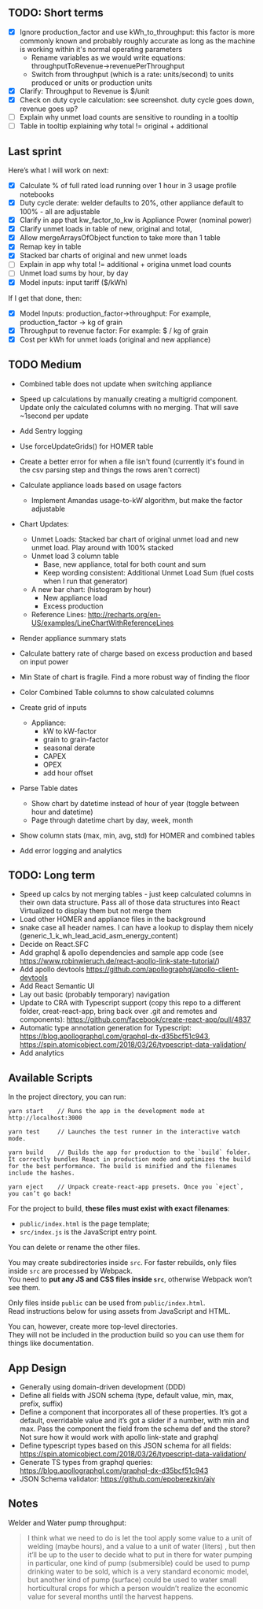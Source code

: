 ## TODO: Short terms
- [x] Ignore production_factor and use kWh_to_throughput: this factor is more commonly known and probably roughly accurate as long as the machine is working within it's normal operating parameters
    * Rename variables as we would write equations: throughputToRevenue->revenuePerThroughput
    * Switch from throughput (which is a rate: units/second) to units produced or units or production units
- [x] Clarify: Throughput to Revenue is $/unit
- [x] Check on duty cycle calculation: see screenshot. duty cycle goes down, revenue goes up?
- [ ] Explain why unmet load counts are sensitive to rounding in a tooltip
- [ ] Table in tooltip explaining why total != original + additional

## Last sprint
Here’s what I will work on next:
- [x] Calculate % of full rated load running over 1 hour in 3 usage profile notebooks
- [x] Duty cycle derate: welder defaults to 20%, other appliance default to 100% - all are adjustable
- [x] Clarify in app that kw_factor_to_kw is Appliance Power (nominal power)
- [x] Clarify unmet loads in table of new, original and total,
- [x] Allow mergeArraysOfObject function to take more than 1 table
- [x] Remap key in table
- [x] Stacked bar charts of original and new unmet loads
- [ ] Explain in app why total != additional + origina unmet load counts
- [ ] Unmet load sums by hour, by day
- [x] Model inputs: input tariff ($/kWh)

If I get that done, then:
- [x] Model Inputs: production_factor->throughput: For example, production_factor -> kg of grain
- [x] Throughput to revenue factor: For example: $ / kg of grain
- [x] Cost per kWh for unmet loads (original and new appliance)

## TODO Medium
- Combined table does not update when switching appliance
- Speed up calculations by manually creating a multigrid component. Update only the calculated columns with no merging. That will save ~1second per update
- Add Sentry logging
- Use forceUpdateGrids() for HOMER table
- Create a better error for when a file isn't found (currently it's found in the csv parsing step and things the rows aren't correct)
- Calculate appliance loads based on usage factors
    - Implement Amandas usage-to-kW algorithm, but make the factor adjustable

- Chart Updates:
    - Unmet Loads: Stacked bar chart of original unmet load and new unmet load. Play around with 100% stacked
    - Unmet load 3 column table
        - Base, new appliance, total for both count and sum
        - Keep wording consistent: Additional Unmet Load Sum (fuel costs when I run that generator)
    - A new bar chart: (histogram by hour)
        - New appliance load
        - Excess production
    - Reference Lines: http://recharts.org/en-US/examples/LineChartWithReferenceLines
- Render appliance summary stats

- Calculate battery rate of charge based on excess production and based on input power

- Min State of chart is fragile. Find a more robust way of finding the floor
- Color Combined Table columns to show calculated columns
- Create grid of inputs
  - Appliance:
    - kW to kW-factor
    - grain to grain-factor
    - seasonal derate
    - CAPEX
    - OPEX
    - add hour offset
- Parse Table dates
    - Show chart by datetime instead of hour of year (toggle between hour and datetime)
    - Page through datetime chart by day, week, month
- Show column stats (max, min, avg, std) for HOMER and combined tables
- Add error logging and analytics

## TODO: Long term
- Speed up calcs by not merging tables - just keep calculated columns in their own data structure. Pass all of those data structures into React Virtualized to display them but not merge them
- Load other HOMER and appliance files in the background
- snake case all header names. I can have a lookup to display them nicely (generic_1_k_wh_lead_acid_asm_energy_content)
- Decide on React.SFC
- Add graphql & apollo dependencies and sample app code (see https://www.robinwieruch.de/react-apollo-link-state-tutorial/)
- Add apollo devtools https://github.com/apollographql/apollo-client-devtools
- Add React Semantic UI
- Lay out basic (probably temporary) navigation
- Update to CRA with Typescript support (copy this repo to a different folder, creat-react-app, bring back over .git and remotes and components): https://github.com/facebook/create-react-app/pull/4837
- Automatic type annotation generation for Typescript: https://blog.apollographql.com/graphql-dx-d35bcf51c943, https://spin.atomicobject.com/2018/03/26/typescript-data-validation/
- Add analytics

## Available Scripts

In the project directory, you can run:

```
yarn start    // Runs the app in the development mode at http://localhost:3000

yarn test     // Launches the test runner in the interactive watch mode.

yarn build    // Builds the app for production to the `build` folder. It correctly bundles React in production mode and optimizes the build for the best performance. The build is minified and the filenames include the hashes.

yarn eject    // Unpack create-react-app presets. Once you `eject`, you can’t go back!
```

For the project to build, **these files must exist with exact filenames**:

- `public/index.html` is the page template;
- `src/index.js` is the JavaScript entry point.

You can delete or rename the other files.

You may create subdirectories inside `src`. For faster rebuilds, only files inside `src` are processed by Webpack.<br>
You need to **put any JS and CSS files inside `src`**, otherwise Webpack won’t see them.

Only files inside `public` can be used from `public/index.html`.<br>
Read instructions below for using assets from JavaScript and HTML.

You can, however, create more top-level directories.<br>
They will not be included in the production build so you can use them for things like documentation.

## App Design

- Generally using domain-driven development (DDD)
- Define all fields with JSON schema (type, default value, min, max, prefix, suffix)
- Define a component that incorporates all of these properties. It’s got a default, overridable value and it’s got a slider if a number, with min and max. Pass the component the field from the schema def and the store? Not sure how it would work with apollo link-state and graphql
- Define typescript types based on this JSON schema for all fields: https://spin.atomicobject.com/2018/03/26/typescript-data-validation/
- Generate TS types from graphql queries: https://blog.apollographql.com/graphql-dx-d35bcf51c943
- JSON Schema validator: https://github.com/epoberezkin/ajv

## Notes

Welder and Water pump throughput:

> I think what we need to do is let the tool apply some value to a unit of welding (maybe hours), and a value to a unit of water (liters) , but then it’ll be up to the user to decide what to put in there for water pumping in particular, one kind of pump (submersible) could be used to pump drinking water to be sold, which is a very standard economic model, but another kind of pump (surface) could be used to water small horticultural crops for which a person wouldn’t realize the economic value for several months until the harvest happens.
